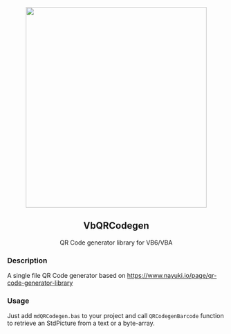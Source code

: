 <div align="center">
<img width="418" height="463" src="https://dl.unicontsoft.com/upload/pix/ss_qr_code5.png">

## VbQRCodegen
QR Code generator library for VB6/VBA
</div>

### Description

A single file QR Code generator based on https://www.nayuki.io/page/qr-code-generator-library

### Usage

Just add `mdQRCodegen.bas` to your project and call `QRCodegenBarcode` function to retrieve an StdPicture from a text or a byte-array.

